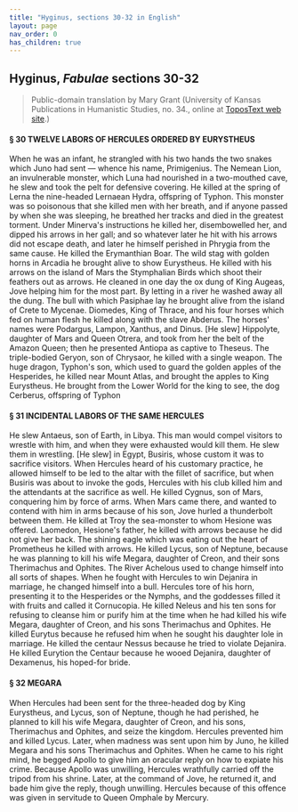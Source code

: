 ```yaml
---
title: "Hyginus, sections 30-32 in English"
layout: page
nav_order: 0
has_children: true
---
```



## Hyginus, *Fabulae* sections 30-32

> Public-domain translation by Mary Grant (University of Kansas Publications in Humanistic Studies, no. 34., online at [ToposText web site](https://topostext.org/work/206).)


#### § 30  TWELVE LABORS OF HERCULES ORDERED BY EURYSTHEUS

When he was an infant, he strangled with his two hands the two snakes which Juno had sent — whence his name, Primigenius. The Nemean Lion, an invulnerable monster, which Luna had nourished in a two-mouthed cave, he slew and took the pelt for defensive covering. He killed at the spring of Lerna the nine-headed Lernaean Hydra, offspring of Typhon. This monster was so poisonous that she killed men with her breath, and if anyone passed by when she was sleeping, he breathed her tracks and died in the greatest torment. Under Minerva's instructions he killed her, disembowelled her, and dipped his arrows in her gall; and so whatever later he hit with his arrows did not escape death, and later he himself perished in Phrygia from the same cause. He killed the Erymanthian Boar. The wild stag with golden horns in Arcadia he brought alive to show Eurystheus. He killed with his arrows on the island of Mars the Stymphalian Birds which shoot their feathers out as arrows. He cleaned in one day the ox dung of King Augeas, Jove helping him for the most part. By letting in a river he washed away all the dung. The bull with which Pasiphae lay he brought alive from the island of Crete to Mycenae. Diomedes, King of Thrace, and his four horses which fed on human flesh he killed along with the slave Abderus. The horses' names were Podargus, Lampon, Xanthus, and Dinus. [He slew] Hippolyte, daughter of Mars and Queen Otrera, and took from her the belt of the Amazon Queen; then he presented Antiopa as captive to Theseus. The triple-bodied Geryon, son of Chrysaor, he killed with a single weapon. The huge dragon, Typhon's son, which used to guard the golden apples of the Hesperides, he killed near Mount Atlas, and brought the apples to King Eurystheus. He brought from the Lower World for the king to see, the dog Cerberus, offspring of Typhon


#### § 31  INCIDENTAL LABORS OF THE SAME HERCULES

He slew Antaeus, son of Earth, in Libya. This man would compel visitors to wrestle with him, and when they were exhausted would kill them. He slew them in wrestling. [He slew] in Egypt, Busiris, whose custom it was to sacrifice visitors. When Hercules heard of his customary practice, he allowed himself to be led to the altar with the fillet of sacrifice, but when Busiris was about to invoke the gods, Hercules with his club killed him and the attendants at the sacrifice as well. He killed Cygnus, son of Mars, conquering him by force of arms. When Mars came there, and wanted to contend with him in arms because of his son, Jove hurled a thunderbolt between them. He killed at Troy the sea-monster to whom Hesione was offered. Laomedon, Hesione's father, he killed with arrows because he did not give her back. The shining eagle which was eating out the heart of Prometheus he killed with arrows. He killed Lycus, son of Neptune, because he was planning to kill his wife Megara, daughter of Creon, and their sons Therimachus and Ophites. The River Achelous used to change himself into all sorts of shapes. When he fought with Hercules to win Dejanira in marriage, he changed himself into a bull. Hercules tore of his horn, presenting it to the Hesperides or the Nymphs, and the goddesses filled it with fruits and called it Cornucopia. He killed Neleus and his ten sons for refusing to cleanse him or purify him at the time when he had killed his wife Megara, daughter of Creon, and his sons Therimachus and Ophites. He killed Eurytus because he refused him when he sought his daughter Iole in marriage. He killed the centaur Nessus because he tried to violate Dejanira. He killed Eurytion the Centaur because he wooed Dejanira, daughter of Dexamenus, his hoped-for bride.


#### § 32  MEGARA

When Hercules had been sent for the three-headed dog by King Eurystheus, and Lycus, son of Neptune, though he had perished, he planned to kill his wife Megara, daughter of Creon, and his sons, Therimachus and Ophites, and seize the kingdom. Hercules prevented him and killed Lycus. Later, when madness was sent upon him by Juno, he killed Megara and his sons Therimachus and Ophites. When he came to his right mind, he begged Apollo to give him an oracular reply on how to expiate his crime. Because Apollo was unwilling, Hercules wrathfully carried off the tripod from his shrine. Later, at the command of Jove, he returned it, and bade him give the reply, though unwilling. Hercules because of this offence was given in servitude to Queen Omphale by Mercury.



